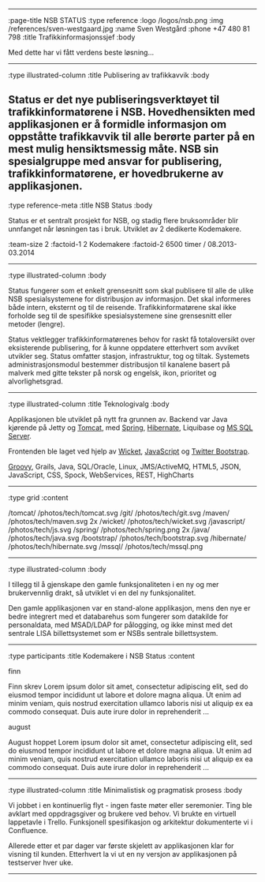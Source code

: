 --------------------------------------------------------------------------------
:page-title NSB STATUS
:type reference
:logo /logos/nsb.png
:img /references/sven-westgaard.jpg
:name Sven Westgård
:phone +47 480 81 798
:title Trafikkinformasjonssjef
:body

Med dette har vi fått verdens beste løsning...

--------------------------------------------------------------------------------
:type illustrated-column
:title Publisering av trafikkavvik
:body

Status er det nye publiseringsverktøyet til trafikkinformatørene i NSB. Hovedhensikten med applikasjonen er å formidle informasjon om oppståtte trafikkavvik til alle berørte parter på en mest mulig hensiktsmessig måte.
NSB sin spesialgruppe med ansvar for publisering, **trafikkinformatørene**, er hovedbrukerne av applikasjonen.
--------------------------------------------------------------------------------
:type reference-meta
:title NSB Status
:body

Status er et sentralt prosjekt for NSB, og stadig flere bruksområder blir unnfanget når løsningen tas i bruk.  Utviklet av 2 dedikerte Kodemakere. 

:team-size 2
:factoid-1 2 Kodemakere
:factoid-2 6500 timer / 08.2013-03.2014

--------------------------------------------------------------------------------
:type illustrated-column
:body


Status fungerer som et enkelt grensesnitt som skal publisere til alle de ulike NSB spesialsystemene for distribusjon av informasjon. Det skal informeres både intern, eksternt og til de reisende. Trafikkinformatørene skal ikke forholde seg til de spesifikke spesialsystemene sine grensesnitt eller metoder (lengre).  

Status vektlegger trafikkinformatørenes behov for raskt få totaloversikt over eksisterende publisering, for å kunne oppdatere etterhvert som avviket utvikler seg.
Status omfatter stasjon, infrastruktur, tog og tiltak. Systemets administrasjonsmodul bestemmer distribusjon til kanalene basert på malverk med gitte tekster på norsk og engelsk, ikon, prioritet og alvorlighetsgrad.

--------------------------------------------------------------------------------
:type illustrated-column
:title Teknologivalg
:body

Applikasjonen ble utviklet på nytt fra grunnen av. Backend var Java kjørende på
Jetty og [Tomcat](/tomcat/), med [Spring](/spring/), [Hibernate](/hibernate/),
Liquibase og [MS SQL Server](/mssql/). 

Frontenden ble laget ved hjelp av
[Wicket](/wicket/), [JavaScript](/javascript/) og [Twitter Bootstrap](/bootstrap/).

[Groovy](/groovy/), Grails, Java, SQL/Oracle, Linux, JMS/ActiveMQ, HTML5, JSON, JavaScript, CSS, Spock, WebServices, REST, HighCharts

--------------------------------------------------------------------------------
:type grid
:content

/tomcat/                           /photos/tech/tomcat.svg
/git/                              /photos/tech/git.svg
/maven/                            /photos/tech/maven.svg 2x
/wicket/                           /photos/tech/wicket.svg
/javascript/                       /photos/tech/js.svg
/spring/                           /photos/tech/spring.png 2x
/java/                             /photos/tech/java.svg
/bootstrap/                        /photos/tech/bootstrap.svg
/hibernate/                        /photos/tech/hibernate.svg
/mssql/                            /photos/tech/mssql.png

--------------------------------------------------------------------------------
:type illustrated-column
:body

I tillegg til å gjenskape den gamle funksjonaliteten i en ny og mer
brukervennlig drakt, så utviklet vi en del ny funksjonalitet.

Den gamle applikasjonen var en stand-alone applikasjon, mens den nye er bedre
integrert med et databarehus som fungerer som datakilde for personaldata, med
MSAD/LDAP for pålogging, og ikke minst med det sentrale LISA billettsystemet
som er NSBs sentrale billettsystem.

--------------------------------------------------------------------------------
:type participants
:title Kodemakere i NSB Status
:content

finn

Finn skrev Lorem ipsum dolor sit amet, consectetur adipiscing elit, sed do eiusmod tempor 
incididunt ut labore et dolore magna aliqua. Ut enim ad minim veniam, quis nostrud 
exercitation ullamco laboris nisi ut aliquip ex ea commodo consequat. Duis aute 
irure dolor in reprehenderit ...

august

August hoppet Lorem ipsum dolor sit amet, consectetur adipiscing elit, sed do eiusmod tempor 
incididunt ut labore et dolore magna aliqua. Ut enim ad minim veniam, quis nostrud 
exercitation ullamco laboris nisi ut aliquip ex ea commodo consequat. Duis aute 
irure dolor in reprehenderit ...



--------------------------------------------------------------------------------
:type illustrated-column
:title Minimalistisk og pragmatisk prosess
:body

Vi jobbet i en kontinuerlig flyt - ingen faste møter eller seremonier. Ting ble
avklart med oppdragsgiver og brukere ved behov. Vi brukte en virtuell lappetavle
i Trello. Funksjonell spesifikasjon og arkitektur dokumenterte vi i Confluence.

Allerede etter et par dager var første skjelett av applikasjonen klar for
visning til kunden. Etterhvert la vi ut en ny versjon av applikasjonen på
testserver hver uke.

--------------------------------------------------------------------------------
